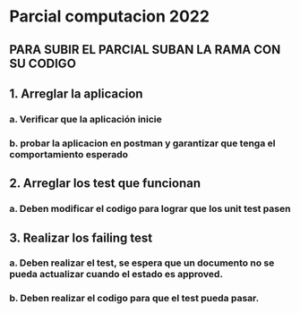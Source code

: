 # Parcial computacion 2022


## PARA SUBIR EL PARCIAL SUBAN LA RAMA CON SU CODIGO 

## 1. Arreglar la aplicacion
### a. Verificar que la aplicación inicie
### b. probar la aplicacion en postman y garantizar que tenga el comportamiento esperado
## 2. Arreglar los test que funcionan
### a. Deben modificar el codigo para lograr que los unit test pasen
## 3. Realizar los failing test
### a. Deben realizar el test, se espera que un documento no se pueda actualizar cuando el estado es approved.
### b. Deben realizar el codigo para que el test pueda pasar.